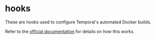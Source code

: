 # hooks

These are hooks used to configure Temporal's automated Docker builds.

Refer to the [official documentation](https://docs.docker.com/docker-hub/builds/advanced/#custom-build-phase-hooks)
for details on how this works.
